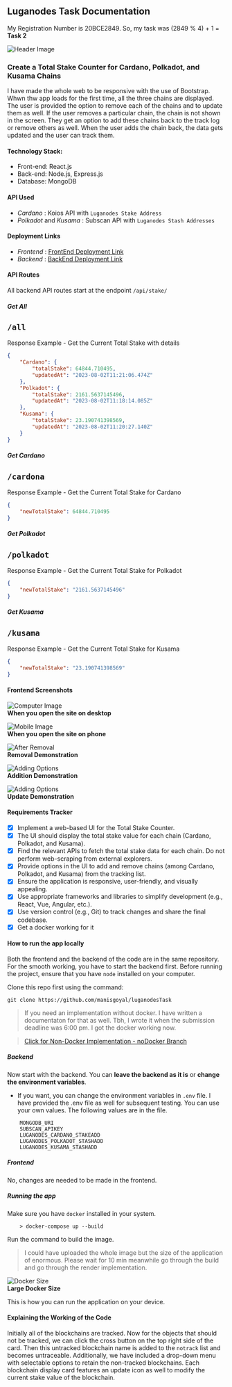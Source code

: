 ## Luganodes Task Documentation

My Registration Number is 20BCE2849. So, my task was (2849 % 4) + 1 = **Task 2**

![Header Image](/screenshots/headerImage.png?raw=true "Header Image")

### Create a Total Stake Counter for Cardano, Polkadot, and Kusama Chains

I have made the whole web to be responsive with the use of Bootstrap. Whwn thw app loads for the first time, all the three chains are displayed. The user is provided the option to remove each of the chains and to update them as well. If the user removes a particular chain, the chain is not shown in the screen. They get an option to add these chains back to the track log or remove others as well. When the user adds the chain back, the data gets updated and the user can track them.

#### Technology Stack:

- Front-end: React.js
- Back-end: Node.js, Express.js
- Database: MongoDB

#### API Used

- *Cardano* : Koios API with `Luganodes Stake Address`
- *Polkadot* and *Kusama* : Subscan API with `Luganodes Stash Addresses`

#### Deployment Links

- *Frontend* : [FrontEnd Deployment Link](https://manisgoyalluganodestask2.onrender.com/)
- *Backend* : [BackEnd Deployment Link](https://luganodes-backend-y3y3.onrender.com)

#### API Routes

All backend API routes start at the endpoint `/api/stake/`

##### Get All

`/all`
---
Response Example - Get the Current Total Stake with details
```json
{
    "Cardano": {
        "totalStake": 64844.710495,
        "updatedAt": "2023-08-02T11:21:06.474Z"
    },
    "Polkadot": {
        "totalStake": 2161.5637145496,
        "updatedAt": "2023-08-02T11:18:14.085Z"
    },
    "Kusama": {
        "totalStake": 23.190741398569,
        "updatedAt": "2023-08-02T11:20:27.140Z"
    }
}
```

##### Get Cardano
`/cardona`
---
Response Example - Get the Current Total Stake for Cardano
```json
{
    "newTotalStake": 64844.710495
}
```

##### Get Polkadot
`/polkadot`
---
Response Example - Get the Current Total Stake for Polkadot
```json
{
    "newTotalStake": "2161.5637145496"
}
```

##### Get Kusama
`/kusama`
---
Response Example - Get the Current Total Stake for Kusama
```json
{
    "newTotalStake": "23.190741398569"
}
```
#### Frontend Screenshots

![Computer Image](/screenshots/desktopMain.png?raw=true "Computer Image")
<br/>
<b style="text-align: center;">When you open the site on desktop</b>

![Mobile Image](/screenshots/mobileMain.png?raw=true "Mobile Image")
<br/>
<b style="text-align: center;">When you open the site on phone</b>

![After Removal](/screenshots/afterRemoval.png?raw=true "Removal")
<br/>
<b style="text-align: center;">Removal Demonstration</b>

![Adding Options](/screenshots/addingOptions.png?raw=true "Addition")
<br/>
<b style="text-align: center;">Addition Demonstration</b>

![Adding Options](/screenshots/updateDemo.png?raw=true "Update")
<br/>
<b style="text-align: center;">Update Demonstration</b>

#### Requirements Tracker

- [x] Implement a web-based UI for the Total Stake Counter.
- [x] The UI should display the total stake value for each chain (Cardano, Polkadot, and Kusama).
- [x] Find the relevant APIs to fetch the total stake data for each chain. Do not perform web-scraping from external explorers.
- [x] Provide options in the UI to add and remove chains (among Cardano, Polkadot, and Kusama) from the tracking list.
- [x] Ensure the application is responsive, user-friendly, and visually appealing.
- [x] Use appropriate frameworks and libraries to simplify development (e.g., React, Vue, Angular, etc.).
- [x] Use version control (e.g., Git) to track changes and share the final codebase.
- [x] Get a docker working for it

#### How to run the app locally

Both the frontend and the backend of the code are in the same repository. For the smooth working, you have to start the backend first. Before running the project, ensure that you have `node` installed on your computer.

Clone this repo first using the command:
```
git clone https://github.com/manisgoyal/luganodesTask
```

>If you need an implementation without docker. I have written a documentaton for that as well. Tbh, I wrote it when the submission deadline was 6:00 pm. I got the docker working now.

>[Click for Non-Docker Implementation - noDocker Branch](https://github.com/manisgoyal/luganodesTask/tree/noDocker)

##### Backend

Now start with the backend. You can **leave the backend as it is** or **change the environment variables**.
- If you want, you can change the environment variables in `.env` file. I have provided the .env file as well for subsequent testing. You can use your own values. The following values are in the file.
```
    MONGODB_URI
    SUBSCAN_APIKEY
    LUGANODES_CARDANO_STAKEADD
    LUGANODES_POLKADOT_STASHADD
    LUGANODES_KUSAMA_STASHADD
```

##### Frontend

No, changes are needed to be made in the frontend.

##### Running the app

Make sure you have `docker` installed in your system. 
```
    > docker-compose up --build
```

Run the command to build the image. 

> I could have uploaded the whole image but the size of the application of enormous. Please wait for 10 min meanwhile go through the build and go through the render implementation.

![Docker Size](/screenshots/dockerProof.png?raw=true "Docker Size")
<br/>
<b style="text-align: center;">Large Docker Size </b>

This is how you can run the application on your device.

#### Explaining the Working of the Code

Initially all of the blockchains are tracked. Now for the objects that should not be tracked, we can click the cross button on the top right side of the card. Then this untracked blockchain name is added to the `notrack` list and becomes untraceable. Additionally, we have included a drop-down menu with selectable options to retain the non-tracked blockchains. Each blockchain display card features an update icon as well to modify the current stake value of the blockchain.


